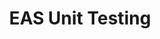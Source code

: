 ---
categories:
- bkk19
description: There is a lack of unit tests available for the scheduler, energy aware
  scheduling, and CPU frequency management. In this session a recent effort to expand
  the available tests will be described and discussed.
image:
  featured: 'true'
  path: /assets/images/featured-images/bkk19/BKK19-114.png
session_attendee_num: '12'
session_id: BKK19-114
session_room: Session Room 1 (Lotus 1-2)
session_slot:
  end_time: '2019-04-01 15:55:00'
  start_time: '2019-04-01 15:30:00'
session_speakers:
- speaker_bio: Steve Muckle works on Android kernel compliance testing and energy
    aware scheduling at Google. He formerly worked on energy aware scheduling at Linaro
    and Qualcomm.
  speaker_company: ''
  speaker_image: /assets/images/speakers/bkk19/steve-muckle.jpg
  speaker_location: ''
  speaker_name: Steve Muckle
  speaker_position: Software Engineer, Google
  speaker_username: smuckle2
session_track: Power Management
tag: session
tags:
- Android
- Linux Kernel
- Validation and CI
- Power Management
title: EAS Unit Testing
---